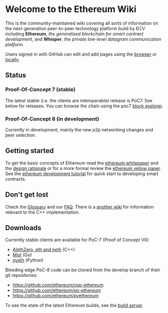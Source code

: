 # Welcome to the Ethereum Wiki

This is the community-maintained wiki covering all sorts of information on the next-generation peer-to-peer technology platform build by ÐΞV including **Ethereum**, _the generalised blockchain for smart contract development_, and **Whisper**, _the private low-level datagram communication platform_.

Users signed in with GitHub can edit and add pages using the [browser](https://help.github.com/articles/editing-wiki-pages-via-the-online-interface) or [locally](https://help.github.com/articles/adding-and-editing-wiki-pages-locally).

## Status 

### Proof-Of-Concept 7 (stable)
The latest stable (i.e. the clients are interoperable) release is PoC7. See below for releases. You can browse the chain using the poc7 [block explorer](http://poc-7.ethdev.com/).

### Proof-Of-Concept 8 (in development)
Currently in development, mainly the new p2p networking changes and peer selection. 

## Getting started
To get the basic concepts of Ethereum read the [ethereum whitepaper](https://github.com/ethereum/wiki/wiki/White-Paper) and the [design rationale](https://github.com/ethereum/wiki/wiki/Design-Rationale) or for a more formal review the [ethereum yellow paper](http://gavwood.com/Paper.pdf). See the [ethereum development tutorial](https://github.com/ethereum/wiki/wiki/Ethereum-Development-Tutorial) for quick start to developing smart contracts.

## Don't get lost
Check the [Glossary](https://github.com/ethereum/wiki/wiki/Glossary) and our [FAQ](https://github.com/ethereum/wiki/wiki/FAQ). There is a [another wiki](https://github.com/ethereum/cpp-ethereum/wiki) for information relevant to the C++ implementation.

## Downloads
Currently stable clients are available for PoC-7 (Proof of Concept VII):
- [AlethZero, eth and neth](https://github.com/ethereum/cpp-ethereum/wiki) (C++)
- [Mist](https://github.com/ethereum/go-ethereum/releases) (Go) 
- [pyeth](https://github.com/ethereum/pyethereum/releases) (Python)

Bleeding edge PoC-8 code can be cloned from the develop branch of their git repositories:
- https://github.com/ethereum/cpp-ethereum
- https://github.com/ethereum/go-ethereum
- https://github.com/ethereum/pyethereum

To see the state of the latest Ethereum builds, see the [build server](http://build.ethdev.com/console).